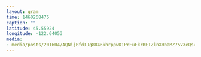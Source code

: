 ```yaml
---
layout: gram
time: 1460268475
caption: ""
latitude: 45.55924
longitude: -122.64053
media:
- media/posts/201604/AQNijBfdIJg8846khrppwD1PrFuFkrRETZlnXHnaMZ75VXeQsvhjJxg0DmBiVQ7oDuKB6YGXQ2WCKZTTwRK1Z4MhLPXe43VyZ6s1ik_17849637916069321.mp4
---
```

